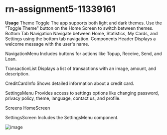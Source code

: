 # rn-assignment5-11339161
**Usage**
Theme Toggle
The app supports both light and dark themes. Use the "Toggle Theme" button on the Home Screen to switch between themes.
Bottom Tab Navigation
Navigate between Home, Statistics, My Cards, and Settings using the bottom tab navigation.
Components
Header
Displays a welcome message with the user's name.

NavigationMenu
Includes buttons for actions like Topup, Receive, Send, and Loan.

TransactionList
Displays a list of transactions with an image, amount, and description.

CreditCardInfo
Shows detailed information about a credit card.

SettingsMenu
Provides access to settings options like changing password, privacy policy, theme, language, contact us, and profile.

Screens
HomeScreen

SettingsScreen
Includes the SettingsMenu component.

![image](https://github.com/Nkyei900/rn-assignment5-11339161/assets/170177972/407e8395-6c3f-4baa-a618-8332e15919a3)
